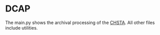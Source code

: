 # DCAP

The main.py shows the archival processing of the [CHSTA](https://github.com/lizhouf/CHSTA). All other files include utilities.
